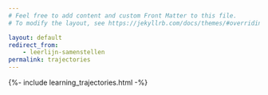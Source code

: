 ```yaml
---
# Feel free to add content and custom Front Matter to this file.
# To modify the layout, see https://jekyllrb.com/docs/themes/#overriding-theme-defaults

layout: default
redirect_from: 
    - leerlijn-samenstellen
permalink: trajectories
---
```


{%- include learning_trajectories.html -%}